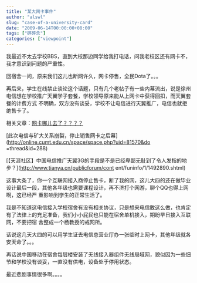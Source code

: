 ```yaml
---
title: "某大网卡事件"
author: "alswl"
slug: "case-of-a-university-card"
date: "2009-06-14T00:00:00+08:00"
tags: ["碎碎念"]
categories: ["viewpoint"]
---
```


我最近不太去学校BBS，直到大校那边同学给我打电话，问我老校区还有网卡不，我才意识到问题的严重性。

回宿舍一问，原来我们这儿也断网许久，网卡停售，全民Dota了。。。

再后来，学生在线禁止谈论这个话题，只有几个老帖子有一些内幕流出，说是徐州电信想在学校推广天翼学子套餐，学校领导原来能从上网卡中获得回扣，而天翼套餐的计费方式
不明确，双方没有谈妥，学校不让电信进行天翼推广，电信也就拒绝售卡了。

相关文章：[网卡哪儿去了？？？？](http://online.cumt.edu.cn/discuz/viewthread.php?tid=188053)

[此次电信与矿大关系崩裂，停止销售网卡之后幕](http://online.cumt.edu.cn/space/space.php?uid=81570&do
=thread&id=288)

[【天涯社区】中国电信推广天翼3G的手段是不是已经卑鄙无耻到了令人发指的地步？](http://www.tianya.cn/publicforum/cont
ent/funinfo/1/1492890.shtml)

这事大条了，你一个互联网接入商停止售卡，断了我的网，这儿大四的还在做毕业设计最后一段，其他各年级也需要课程设计，再不济打个网游，聊个QQ也得上网啊，这已经严
重影响到学生的正常生活了。

我是不知道这电信接入学校宿舍有没有相关协议，只是想来电信敢这么做，也肯定有了法律上的充足准备，我们小小屁民也只能在宿舍单机接入，期盼早日接入互联网，不要把宿
舍整成一个杨教授的戒网所。

话说这几天大四的可以用学生证去电信总营业厅办一张临时上网卡，其他年级就各安天命了。。。

再话说中国移动在宿舍每层楼安装了无线接入器组件无线局域网，貌似因为一些细节和学校没有谈妥，一直没有供电，设备处于停用状态。

最近悲剧事情很多啊。。。。
